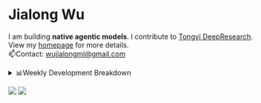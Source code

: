 #  Jialong Wu

I am building **native agentic models**. I contribute to [Tongyi DeepResearch](https://github.com/Alibaba-NLP/DeepResearch).<br>
View my [homepage](https://callanwu.github.io/) for more details. <br>
📫Contact: wujialongml@gmail.com

<details><summary>📊Weekly Development Breakdown</summary>

<!--START_SECTION:waka-->

```txt
From: 21 September 2025 - To: 28 September 2025

Total Time: 11 hrs 33 mins

Python     8 hrs 17 mins   ██████████████████░░░░░░░   71.77 %
JSON       2 hrs 12 mins   ████▓░░░░░░░░░░░░░░░░░░░░   19.07 %
Bash       34 mins         █▒░░░░░░░░░░░░░░░░░░░░░░░   04.91 %
Markdown   21 mins         ▓░░░░░░░░░░░░░░░░░░░░░░░░   03.13 %
HTML       6 mins          ▒░░░░░░░░░░░░░░░░░░░░░░░░   00.89 %
```

<!--END_SECTION:waka-->

[![wakatime](https://wakatime.com/badge/user/c6720b29-9431-4a60-bc9d-e1fb2b6bd65f.svg)](https://wakatime.com/@c6720b29-9431-4a60-bc9d-e1fb2b6bd65f)
</details>

[![](https://img.shields.io/badge/Google%20Scholar-4385FE.svg?&color=d6d6d6&style=flat-square&logo=google-scholar)](https://scholar.google.com/citations?user=6eg2m4YAAAAJ)
![](https://komarev.com/ghpvc/?username=callanwu)

